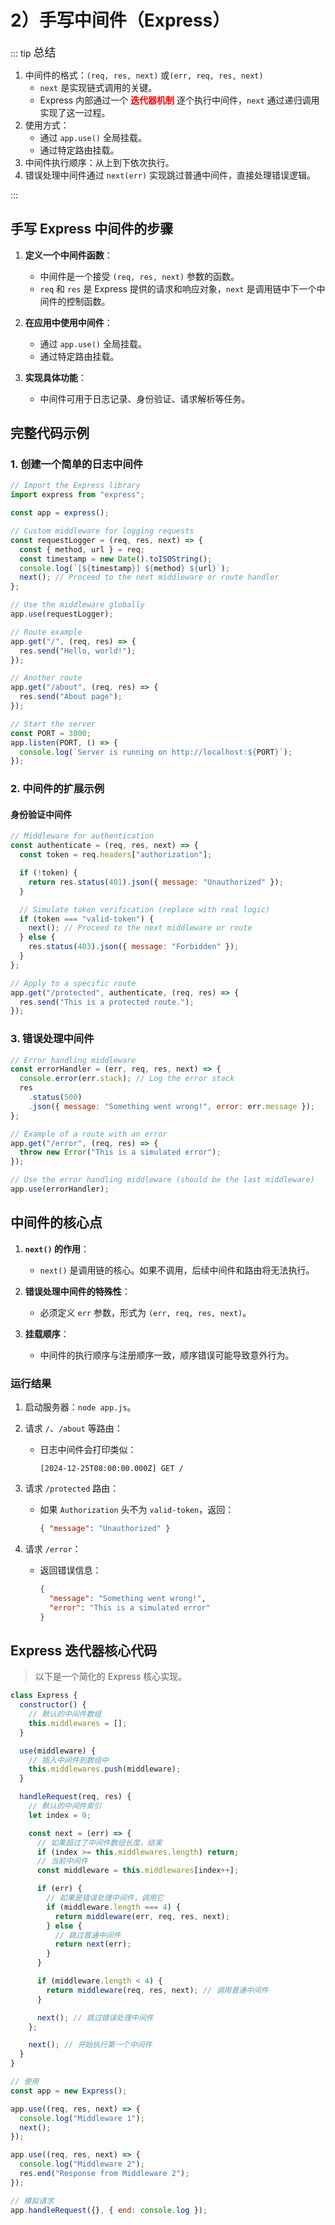 # 2）手写中间件（Express）

::: tip <span style="font-size: 18px;">总结</span>

1. 中间件的格式：`(req, res, next)` 或`(err, req, res, next)`
   - `next` 是实现链式调用的关键。
   - Express 内部通过一个 **<span style="color:#f00;">迭代器机制</span>** 逐个执行中间件，`next` 通过递归调用实现了这一过程。
2. 使用方式：
   - 通过 `app.use()` 全局挂载。
   - 通过特定路由挂载。
3. 中间件执行顺序：从上到下依次执行。
4. 错误处理中间件通过 `next(err)` 实现跳过普通中间件，直接处理错误逻辑。

:::

## **手写 Express 中间件的步骤**

1. **定义一个中间件函数**：

   - 中间件是一个接受 `(req, res, next)` 参数的函数。
   - `req` 和 `res` 是 Express 提供的请求和响应对象，`next` 是调用链中下一个中间件的控制函数。

2. **在应用中使用中间件**：

   - 通过 `app.use()` 全局挂载。
   - 通过特定路由挂载。

3. **实现具体功能**：
   - 中间件可用于日志记录、身份验证、请求解析等任务。

## **完整代码示例**

### 1. 创建一个简单的日志中间件

```javascript
// Import the Express library
import express from "express";

const app = express();

// Custom middleware for logging requests
const requestLogger = (req, res, next) => {
  const { method, url } = req;
  const timestamp = new Date().toISOString();
  console.log(`[${timestamp}] ${method} ${url}`);
  next(); // Proceed to the next middleware or route handler
};

// Use the middleware globally
app.use(requestLogger);

// Route example
app.get("/", (req, res) => {
  res.send("Hello, world!");
});

// Another route
app.get("/about", (req, res) => {
  res.send("About page");
});

// Start the server
const PORT = 3000;
app.listen(PORT, () => {
  console.log(`Server is running on http://localhost:${PORT}`);
});
```

### 2. 中间件的扩展示例

#### **身份验证中间件**

```javascript
// Middleware for authentication
const authenticate = (req, res, next) => {
  const token = req.headers["authorization"];

  if (!token) {
    return res.status(401).json({ message: "Unauthorized" });
  }

  // Simulate token verification (replace with real logic)
  if (token === "valid-token") {
    next(); // Proceed to the next middleware or route
  } else {
    res.status(403).json({ message: "Forbidden" });
  }
};

// Apply to a specific route
app.get("/protected", authenticate, (req, res) => {
  res.send("This is a protected route.");
});
```

### 3. 错误处理中间件

```javascript
// Error handling middleware
const errorHandler = (err, req, res, next) => {
  console.error(err.stack); // Log the error stack
  res
    .status(500)
    .json({ message: "Something went wrong!", error: err.message });
};

// Example of a route with an error
app.get("/error", (req, res) => {
  throw new Error("This is a simulated error");
});

// Use the error handling middleware (should be the last middleware)
app.use(errorHandler);
```

## **中间件的核心点**

1. **`next()` 的作用**：

   - `next()` 是调用链的核心。如果不调用，后续中间件和路由将无法执行。

2. **错误处理中间件的特殊性**：

   - 必须定义 `err` 参数，形式为 `(err, req, res, next)`。

3. **挂载顺序**：
   - 中间件的执行顺序与注册顺序一致，顺序错误可能导致意外行为。

### **运行结果**

1. 启动服务器：`node app.js`。
2. 请求 `/`、`/about` 等路由：
   - 日志中间件会打印类似：
     ```
     [2024-12-25T08:00:00.000Z] GET /
     ```
3. 请求 `/protected` 路由：

   - 如果 `Authorization` 头不为 `valid-token`，返回：
     ```json
     { "message": "Unauthorized" }
     ```

4. 请求 `/error`：
   - 返回错误信息：
     ```json
     {
       "message": "Something went wrong!",
       "error": "This is a simulated error"
     }
     ```

## **Express 迭代器核心代码**

> 以下是一个简化的 Express 核心实现。

```js
class Express {
  constructor() {
    // 默认的中间件数组
    this.middlewares = [];
  }

  use(middleware) {
    // 插入中间件到数组中
    this.middlewares.push(middleware);
  }

  handleRequest(req, res) {
    // 默认的中间件索引
    let index = 0;

    const next = (err) => {
      // 如果超过了中间件数组长度，结束
      if (index >= this.middlewares.length) return;
      // 当前中间件
      const middleware = this.middlewares[index++];

      if (err) {
        // 如果是错误处理中间件，调用它
        if (middleware.length === 4) {
          return middleware(err, req, res, next);
        } else {
          // 跳过普通中间件
          return next(err);
        }
      }

      if (middleware.length < 4) {
        return middleware(req, res, next); // 调用普通中间件
      }

      next(); // 跳过错误处理中间件
    };

    next(); // 开始执行第一个中间件
  }
}

// 使用
const app = new Express();

app.use((req, res, next) => {
  console.log("Middleware 1");
  next();
});

app.use((req, res, next) => {
  console.log("Middleware 2");
  res.end("Response from Middleware 2");
});

// 模拟请求
app.handleRequest({}, { end: console.log });
```

